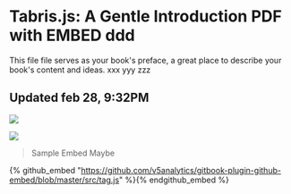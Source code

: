 # Tabris.js: A Gentle Introduction PDF with EMBED ddd

This file file serves as your book's preface, a great place to describe your book's content and ideas. xxx yyy zzz

## Updated feb 28, 9:32PM
![](https://tabrisjs.com/assets/public-content/img/iphone-cropped-small.png)

![](https://cdn.pixabay.com/photo/2017/06/13/10/29/mobile-phone-2398339_960_720.jpg)

>Sample Embed Maybe

{% github_embed "https://github.com/v5analytics/gitbook-plugin-github-embed/blob/master/src/tag.js" %}{% endgithub_embed %}



